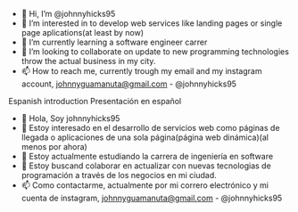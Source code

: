 - 👋 Hi, I’m @johnnyhicks95
- 👀 I’m interested in to develop web services like landing pages or single page aplications(at least by now)
- 🌱 I’m currently learning a software engineer carrer 
- 💞️ I’m looking to collaborate on update to new programming technologies throw the actual business in my city.
- 📫 How to reach me, currently trough my email and my instagram account, johnnyguamanuta@gmail.com - @johnnyhicks95

Espanish introduction
Presentación en español
- 👋 Hola, Soy johnnyhicks95
- 👀 Estoy interesado en el desarrollo de servicios web como páginas de llegada o aplicaciones de una sola página(página web dinámica)(al menos por ahora)
- 🌱 Estoy actualmente estudiando la carrera de ingeniería en software
- 💞️ Estoy buscand colaborar en actualizar con nuevas tecnologias de programación a través de los negocios en mi ciudad.
- 📫 Como contactarme, actualmente por mi correro electrónico y mi cuenta de instagram,  johnnyguamanuta@gmail.com - @johnnyhicks95

